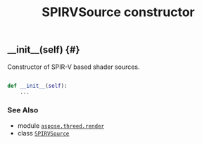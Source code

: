 ﻿---
title: SPIRVSource constructor
second_title: Aspose.3D for Python via .NET API References
description: 
type: docs
weight: 10
url: /python-net/aspose.threed.render/spirvsource/__init__/
is_root: false
---

## \_\_init\_\_(self) {#}

Constructor of SPIR-V based shader sources.



```python

def __init__(self):
    ...
```





### See Also
* module [`aspose.threed.render`](../../)
* class [`SPIRVSource`](/3d/python-net/aspose.threed.render/spirvsource)
